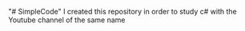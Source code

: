 "# SimpleCode" 
I created this repository in order to study c# with the Youtube channel of the same name